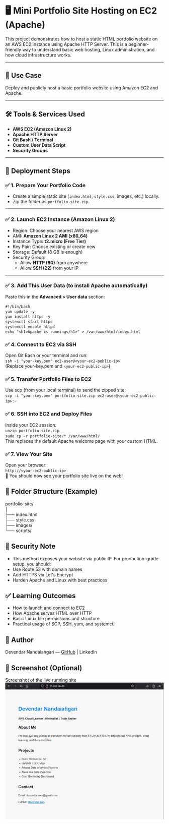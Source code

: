# 🖥️ Mini Portfolio Site Hosting on EC2 (Apache)

This project demonstrates how to host a static HTML portfolio website on an AWS EC2 instance using Apache HTTP Server. This is a beginner-friendly way to understand basic web hosting, Linux administration, and how cloud infrastructure works.

---

## 📌 Use Case

Deploy and publicly host a basic portfolio website using Amazon EC2 and Apache.

---

## 🛠️ Tools & Services Used

- **AWS EC2 (Amazon Linux 2)**
- **Apache HTTP Server**
- **Git Bash / Terminal**
- **Custom User Data Script**
- **Security Groups**

---

## 🚀 Deployment Steps

### ✅ 1. Prepare Your Portfolio Code

- Create a simple static site (`index.html`, `style.css`, images, etc.) locally.
- Zip the folder as `portfolio-site.zip`.

---

### ✅ 2. Launch EC2 Instance (Amazon Linux 2)

- Region: Choose your nearest AWS region
- AMI: **Amazon Linux 2 AMI (x86_64)**
- Instance Type: **t2.micro (Free Tier)**
- Key Pair: Choose existing or create new
- Storage: Default (8 GB is enough)
- Security Group:
  - Allow **HTTP (80)** from anywhere
  - Allow **SSH (22)** from your IP

---

### ✅ 3. Add This User Data (to install Apache automatically)

Paste this in the **Advanced > User data** section:

    #!/bin/bash
    yum update -y
    yum install httpd -y
    systemctl start httpd
    systemctl enable httpd
    echo "<h1>Apache is running</h1>" > /var/www/html/index.html

### ✅ 4. Connect to EC2 via SSH
Open Git Bash or your terminal and run:  
`ssh -i "your-key.pem" ec2-user@<your-ec2-public-ip>`  
(Replace your-key.pem and `<your-ec2-public-ip>`)

### ✅ 5. Transfer Portfolio Files to EC2
Use scp (from your local terminal) to send the zipped site:  
`scp -i "your-key.pem" portfolio-site.zip ec2-user@<your-ec2-public-ip>:~`

### ✅ 6. SSH into EC2 and Deploy Files
Inside your EC2 session:  
`unzip portfolio-site.zip`  
`sudo cp -r portfolio-site/* /var/www/html/`  
This replaces the default Apache welcome page with your custom HTML.

### ✅ 7. View Your Site
Open your browser:  
`http://<your-ec2-public-ip>`  
🎉 You should now see your portfolio site live on the web!

## 📂 Folder Structure (Example)
portfolio-site/  
│  
├── index.html  
├── style.css  
├── images/  
└── scripts/  

## 🔐 Security Note
- This method exposes your website via public IP. For production-grade setup, you should:
- Use Route 53 with domain names
- Add HTTPS via Let's Encrypt
- Harden Apache and Linux with best practices

## ✅ Learning Outcomes
- How to launch and connect to EC2
- How Apache serves HTML over HTTP
- Basic Linux file permissions and structure
- Practical usage of SCP, SSH, yum, and systemctl

## 📝 Author
Devendar Nandaiahgari — [GitHub](https://github.com/devendar-aws/) | LinkedIn

## 📸 Screenshot (Optional)
Screenshot of the live running site  
![mini-portfolio-screenshot](./screenshots/mini-portfolio-site.png)
